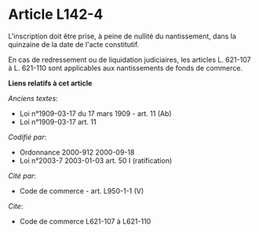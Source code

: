 # Article L142-4

L'inscription doit être prise, à peine de nullité du nantissement, dans la quinzaine de la date de l'acte constitutif.

En cas de redressement ou de liquidation judiciaires, les articles L. 621-107 à L. 621-110 sont applicables aux nantissements
de fonds de commerce.

**Liens relatifs à cet article**

_Anciens textes_:

  - Loi n°1909-03-17 du 17 mars 1909 - art. 11 (Ab)
  - Loi n°1909-03-17 art. 11

_Codifié par_:

  - Ordonnance 2000-912 2000-09-18
  - Loi n°2003-7 2003-01-03 art. 50 I (ratification)

_Cité par_:

  - Code de commerce - art. L950-1-1 (V)

_Cite_:

  - Code de commerce L621-107 à L621-110
